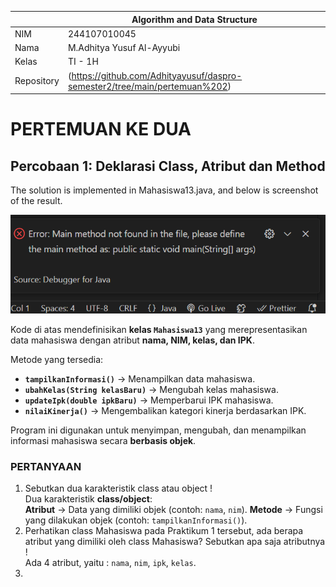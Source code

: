 |  | Algorithm and Data Structure |
|--|--|
| NIM |   244107010045|
| Nama |  M.Adhitya Yusuf Al-Ayyubi |
| Kelas | TI - 1H |
| Repository | (https://github.com/Adhityayusuf/daspro-semester2/tree/main/pertemuan%202) |   

# PERTEMUAN KE DUA    

## Percobaan 1: Deklarasi Class, Atribut dan Method    

The solution is implemented in Mahasiswa13.java, and below is screenshot of the result.    

![gambar](../gambar/gambar1.png)   

Kode di atas mendefinisikan **kelas `Mahasiswa13`** yang merepresentasikan data mahasiswa dengan atribut **nama, NIM, kelas, dan IPK**.  

Metode yang tersedia:  
- **`tampilkanInformasi()`** → Menampilkan data mahasiswa.  
- **`ubahKelas(String kelasBaru)`** → Mengubah kelas mahasiswa.  
- **`updateIpk(double ipkBaru)`** → Memperbarui IPK mahasiswa.  
- **`nilaiKinerja()`** → Mengembalikan kategori kinerja berdasarkan IPK.  

Program ini digunakan untuk menyimpan, mengubah, dan menampilkan informasi mahasiswa secara **berbasis objek**.     

### PERTANYAAN  
1. Sebutkan dua karakteristik class atau object !      
Dua karakteristik **class/object**:  
**Atribut** → Data yang dimiliki objek (contoh: `nama`, `nim`).   **Metode** → Fungsi yang dilakukan objek (contoh: `tampilkanInformasi()`).    
2. Perhatikan class Mahasiswa pada Praktikum 1 tersebut, ada berapa atribut yang dimiliki oleh class
Mahasiswa? Sebutkan apa saja atributnya !   
Ada 4 atribut, yaitu : `nama`, `nim`, `ipk`, `kelas`.    
3. 